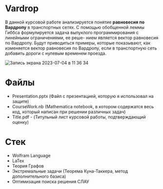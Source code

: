 # Vardrop

В данной курсовой работе анализируется понятие **равновесия по Вардропу** в транспортных сетях. С помощью обобщенной леммы Гиббса формулируется задача выпуклого программирования с линейными ограничениями, ее реше- нием является вектор равновесия по Вардропу. Будут приводиться примеры, которые показывают, как изменяется вектор равновесия по Вардропу, если в транспортную сеть добавить дороги с нулевым временем проезда.

![Запись экрана 2023-07-04 в 11 36 34](https://github.com/tlum1/Vardrop/assets/65652086/fafa29c5-11b9-4cc4-a2dd-9e7df4b7cc12)


# Файлы

- Presentation.pptx (Файл с презентацией, которую я использовал на защите)
- CourseWork.nb (Mathematica notebook, в котором содержатся весь код, который написан при решении различных задач)
- Title.pdf  - (Титульный лист курсовой работы, подтверждающий оценку)

# Стек

- Wolfram Language
- LaTex
- Теория Графов
- Экстремальные задачи (Теорема Куна-Таккера, метод дополнительного базиса)
- Оптимизация поиска решения СЛАУ
